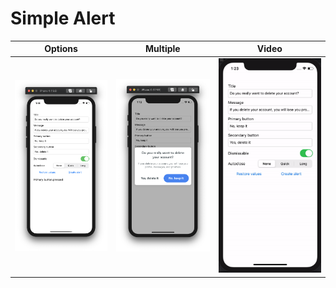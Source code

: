 # Simple Alert

| Options | Multiple | Video |
| ------ | ------ | ------ |
| ![launch](https://github.com/cristhianleonli/codeland/blob/main/Alerts/screenshots/options.png) | ![launch](https://github.com/cristhianleonli/codeland/blob/main/Alerts/screenshots/alert.png) | <img src="https://github.com/cristhianleonli/codeland/blob/main/Alerts/screenshots/video.gif" width="700"> |
